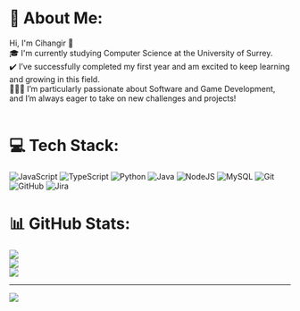 # 💫 About Me:
Hi, I'm Cihangir 👋<br>🎓 I'm currently studying Computer Science at the University of Surrey.<br>✔️ I’ve successfully completed my first year and am excited to keep learning and growing in this field.<br>👨🏻‍💻 I’m particularly passionate about Software and Game Development, and I’m always eager to take on new challenges and projects!<br><br>

# 💻 Tech Stack:
![JavaScript](https://img.shields.io/badge/javascript-%23323330.svg?style=flat&logo=javascript&logoColor=%23F7DF1E) ![TypeScript](https://img.shields.io/badge/typescript-%23323330.svg?style=flat&logo=typescript&logoColor=%23F7DF1E) ![Python](https://img.shields.io/badge/python-%23323330.svg?style=flat&logo=python&logoColor=%23F7DF1E) ![Java](https://img.shields.io/badge/java-%23ED8B00.svg?style=flat&logo=openjdk&logoColor=white) ![NodeJS](https://img.shields.io/badge/node.js-6DA55F?style=flat&logo=node.js&logoColor=white) ![MySQL](https://img.shields.io/badge/mysql-4479A1.svg?style=flat&logo=mysql&logoColor=white) ![Git](https://img.shields.io/badge/git-%23F05033.svg?style=flat&logo=git&logoColor=white) ![GitHub](https://img.shields.io/badge/github-%23121011.svg?style=flat&logo=github&logoColor=white) ![Jira](https://img.shields.io/badge/jira-%230A0FFF.svg?style=flat&logo=jira&logoColor=white)
# 📊 GitHub Stats:
![](https://github-readme-stats.vercel.app/api?username=cihangiracikgoz&theme=tokyonight&hide_border=false&include_all_commits=true&count_private=true)<br/>
![](https://nirzak-streak-stats.vercel.app/?user=cihangiracikgoz&theme=tokyonight&hide_border=false)<br/>
![](https://github-readme-stats.vercel.app/api/top-langs/?username=cihangiracikgoz&theme=tokyonight&hide_border=false&include_all_commits=true&count_private=true&layout=compact)

---
[![](https://visitcount.itsvg.in/api?id=cihangiracikgoz&icon=0&color=0)](https://visitcount.itsvg.in)

<!-- Proudly created with GPRM ( https://gprm.itsvg.in ) -->
